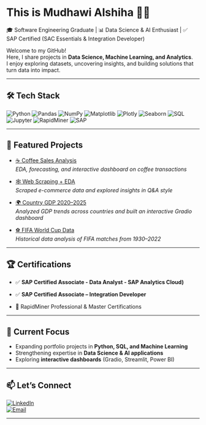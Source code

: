 # This is Mudhawi Alshiha  👋🏽

🎓 Software Engineering Graduate | 📊 Data Science & AI Enthusiast | ✅ SAP Certified (SAC Essentials & Integration Developer)  

Welcome to my GitHub!  
Here, I share projects in **Data Science, Machine Learning, and Analytics**.  
I enjoy exploring datasets, uncovering insights, and building solutions that turn data into impact.  

---

## 🛠 Tech Stack

![Python](https://img.shields.io/badge/Python-3776AB?style=flat&logo=python&logoColor=white)
![Pandas](https://img.shields.io/badge/Pandas-150458?style=flat&logo=pandas&logoColor=white)
![NumPy](https://img.shields.io/badge/Numpy-013243?style=flat&logo=numpy&logoColor=white)
![Matplotlib](https://img.shields.io/badge/Matplotlib-005571?style=flat&logo=plotly&logoColor=white)
![Plotly](https://img.shields.io/badge/Plotly-3F4F75?style=flat&logo=plotly&logoColor=white)
![Seaborn](https://img.shields.io/badge/Seaborn-4E89AE?style=flat&logoColor=white)
![SQL](https://img.shields.io/badge/SQL-4479A1?style=flat&logo=postgresql&logoColor=white)
![Jupyter](https://img.shields.io/badge/Jupyter-F37626.svg?&style=flat&logo=Jupyter&logoColor=white)
![RapidMiner](https://img.shields.io/badge/RapidMiner-FF6F00?style=flat&logo=dataiku&logoColor=white)
![SAP](https://img.shields.io/badge/SAP-0FAAFF?style=flat&logo=sap&logoColor=white)

---

## 🌟 Featured Projects

- [☕ Coffee Sales Analysis](https://github.com/Mudhawish/project-coffee-sales)  
  *EDA, forecasting, and interactive dashboard on coffee transactions*  

- [🕸 Web Scraping + EDA](https://github.com/Mudhawish/web-scraping-eda)  
  *Scraped e-commerce data and explored insights in Q&A style*  

- [🌍 Country GDP 2020–2025](https://github.com/Mudhawish/country-gdp-2020-2025)  
  *Analyzed GDP trends across countries and built an interactive Gradio dashboard*  

- [⚽ FIFA World Cup Data](https://github.com/Mudhawish/fifa-worldcup-analysis)  
  *Historical data analysis of FIFA matches from 1930–2022*  

---

## 🏆 Certifications
- ✅ **SAP Certified Associate - Data Analyst - SAP Analytics Cloud)**  
- ✅ **SAP Certified Associate – Integration Developer**

- 📜 RapidMiner Professional & Master Certifications  

---

## 🎯 Current Focus
- Expanding portfolio projects in **Python, SQL, and Machine Learning**  
- Strengthening expertise in **Data Science & AI applications**  
- Exploring **interactive dashboards** (Gradio, Streamlit, Power BI)  

---

## 📫 Let’s Connect
[![LinkedIn](https://img.shields.io/badge/LinkedIn-0A66C2?style=flat&logo=linkedin&logoColor=white)](https://www.linkedin.com/in/mudhawi-alshiha)  
[![Email](https://img.shields.io/badge/Email-D14836?style=flat&logo=outlook&logoColor=white)](mailto:mudhawialshiha@outlook.com)

---
